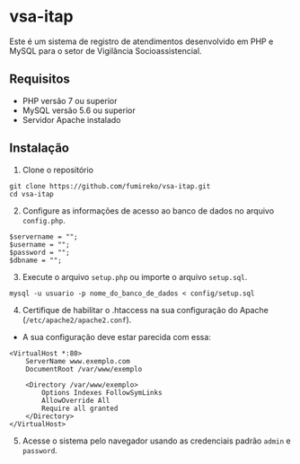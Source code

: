 # vsa-itap
Este é um sistema de registro de atendimentos desenvolvido em PHP e MySQL para o setor de Vigilância Socioassistencial.
## Requisitos
- PHP versão 7 ou superior
- MySQL versão 5.6 ou superior
- Servidor Apache instalado
## Instalação

1. Clone o repositório
```
git clone https://github.com/fumireko/vsa-itap.git
cd vsa-itap
```
2. Configure as informações de acesso ao banco de dados no arquivo `config.php`.
```
$servername = ""; 
$username = "";
$password = "";
$dbname = "";
```
3. Execute o arquivo `setup.php` ou importe o arquivo `setup.sql`.
```
mysql -u usuario -p nome_do_banco_de_dados < config/setup.sql
```
4. Certifique de habilitar o .htaccess na sua configuração do Apache (`/etc/apache2/apache2.conf`).
- A sua configuração deve estar parecida com essa:
```
<VirtualHost *:80>
    ServerName www.exemplo.com
    DocumentRoot /var/www/exemplo

    <Directory /var/www/exemplo>
        Options Indexes FollowSymLinks
        AllowOverride All
        Require all granted
    </Directory>
</VirtualHost>
```
5. Acesse o sistema pelo navegador usando as credenciais padrão `admin` e `password`.


